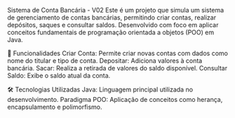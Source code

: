 Sistema de Conta Bancária - V02
Este é um projeto que simula um sistema de gerenciamento de contas bancárias, permitindo criar contas, realizar depósitos, saques e consultar saldos. Desenvolvido com foco em aplicar conceitos fundamentais de programação orientada a objetos (POO) em Java.

🔗 Funcionalidades
Criar Conta: Permite criar novas contas com dados como nome do titular e tipo de conta.
Depositar: Adiciona valores à conta bancária.
Sacar: Realiza a retirada de valores do saldo disponível.
Consultar Saldo: Exibe o saldo atual da conta.

🛠️ Tecnologias Utilizadas
Java: Linguagem principal utilizada no desenvolvimento.
Paradigma POO: Aplicação de conceitos como herança, encapsulamento e polimorfismo.
